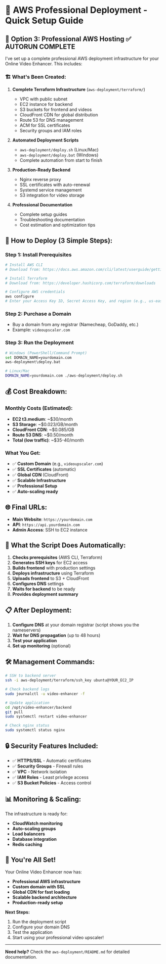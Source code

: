 # 🚀 AWS Professional Deployment - Quick Setup Guide

## 🎯 **Option 3: Professional AWS Hosting** ✅ **AUTORUN COMPLETE**

I've set up a complete professional AWS deployment infrastructure for your Online Video Enhancer. This includes:

### 🏗️ **What's Been Created:**

1. **Complete Terraform Infrastructure** (`aws-deployment/terraform/`)
   - VPC with public subnet
   - EC2 instance for backend
   - S3 buckets for frontend and videos
   - CloudFront CDN for global distribution
   - Route 53 for DNS management
   - ACM for SSL certificates
   - Security groups and IAM roles

2. **Automated Deployment Scripts**
   - `aws-deployment/deploy.sh` (Linux/Mac)
   - `aws-deployment/deploy.bat` (Windows)
   - Complete automation from start to finish

3. **Production-Ready Backend**
   - Nginx reverse proxy
   - SSL certificates with auto-renewal
   - Systemd service management
   - S3 integration for video storage

4. **Professional Documentation**
   - Complete setup guides
   - Troubleshooting documentation
   - Cost estimation and optimization tips

## 🚀 **How to Deploy (3 Simple Steps):**

### **Step 1: Install Prerequisites**
```bash
# Install AWS CLI
# Download from: https://docs.aws.amazon.com/cli/latest/userguide/getting-started-install.html

# Install Terraform
# Download from: https://developer.hashicorp.com/terraform/downloads

# Configure AWS credentials
aws configure
# Enter your Access Key ID, Secret Access Key, and region (e.g., us-east-1)
```

### **Step 2: Purchase a Domain**
- Buy a domain from any registrar (Namecheap, GoDaddy, etc.)
- Example: `videoupscaler.com`

### **Step 3: Run the Deployment**
```bash
# Windows (PowerShell/Command Prompt)
set DOMAIN_NAME=yourdomain.com
aws-deployment\deploy.bat

# Linux/Mac
DOMAIN_NAME=yourdomain.com ./aws-deployment/deploy.sh
```

## 💰 **Cost Breakdown:**

### **Monthly Costs (Estimated):**
- **EC2 t3.medium**: ~$30/month
- **S3 Storage**: ~$0.023/GB/month
- **CloudFront CDN**: ~$0.085/GB
- **Route 53 DNS**: ~$0.50/month
- **Total (low traffic)**: ~$35-40/month

### **What You Get:**
- ✅ **Custom Domain** (e.g., `videoupscaler.com`)
- ✅ **SSL Certificates** (automatic)
- ✅ **Global CDN** (CloudFront)
- ✅ **Scalable Infrastructure**
- ✅ **Professional Setup**
- ✅ **Auto-scaling ready**

## 🌐 **Final URLs:**
- **Main Website**: `https://yourdomain.com`
- **API**: `https://api.yourdomain.com`
- **Admin Access**: SSH to EC2 instance

## 🔧 **What the Script Does Automatically:**

1. **Checks prerequisites** (AWS CLI, Terraform)
2. **Generates SSH keys** for EC2 access
3. **Builds frontend** with production settings
4. **Deploys infrastructure** using Terraform
5. **Uploads frontend** to S3 + CloudFront
6. **Configures DNS** settings
7. **Waits for backend** to be ready
8. **Provides deployment summary**

## 📋 **After Deployment:**

1. **Configure DNS** at your domain registrar (script shows you the nameservers)
2. **Wait for DNS propagation** (up to 48 hours)
3. **Test your application**
4. **Set up monitoring** (optional)

## 🛠️ **Management Commands:**

```bash
# SSH to backend server
ssh -i aws-deployment/terraform/ssh_key ubuntu@YOUR_EC2_IP

# Check backend logs
sudo journalctl -u video-enhancer -f

# Update application
cd /opt/video-enhancer/backend
git pull
sudo systemctl restart video-enhancer

# Check nginx status
sudo systemctl status nginx
```

## 🔒 **Security Features Included:**

- ✅ **HTTPS/SSL** - Automatic certificates
- ✅ **Security Groups** - Firewall rules
- ✅ **VPC** - Network isolation
- ✅ **IAM Roles** - Least privilege access
- ✅ **S3 Bucket Policies** - Access control

## 📊 **Monitoring & Scaling:**

The infrastructure is ready for:
- **CloudWatch monitoring**
- **Auto-scaling groups**
- **Load balancers**
- **Database integration**
- **Redis caching**

## 🎉 **You're All Set!**

Your Online Video Enhancer now has:
- **Professional AWS infrastructure**
- **Custom domain with SSL**
- **Global CDN for fast loading**
- **Scalable backend architecture**
- **Production-ready setup**

**Next Steps:**
1. Run the deployment script
2. Configure your domain DNS
3. Test the application
4. Start using your professional video upscaler!

---

**Need help?** Check the `aws-deployment/README.md` for detailed documentation. 